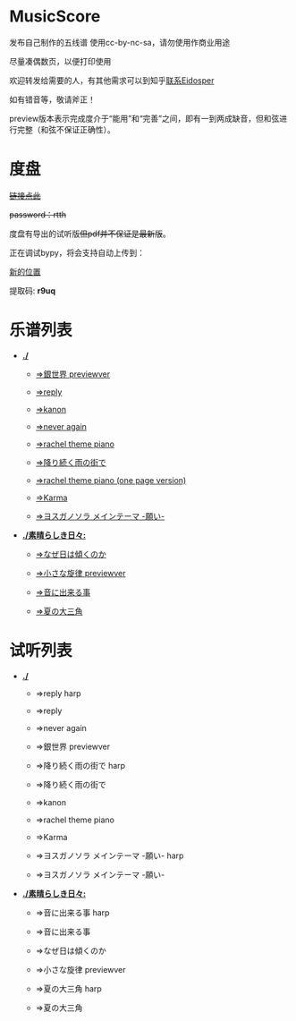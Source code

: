 # MusicScore
发布自己制作的五线谱 使用cc-by-nc-sa，请勿使用作商业用途

尽量凑偶数页，以便打印使用

欢迎转发给需要的人，有其他需求可以到知乎[联系Eidosper](https://zhuanlan.zhihu.com/p/66562029)

如有错音等，敬请斧正！

preview版本表示完成度介于“能用”和“完善”之间，即有一到两成缺音，但和弦进行完整（和弦不保证正确性）。

# 度盘
~~[链接点此](https://pan.baidu.com/s/123JEbAijYirGo-spJ9KI1g)~~

~~password：rtth~~

度盘有导出的试听版~~但pdf并不保证是最新版~~。

正在调试bypy，将会支持自动上传到：

[新的位置](https://pan.baidu.com/s/1LEuUXNsldc7Uj4qYjRzq-A)

提取码: **r9uq** 

# 乐谱列表
+ **[./](.)**

   + [=>銀世界 previewver](./%E9%8A%80%E4%B8%96%E7%95%8C%20previewver.pdf)

   + [=>reply](./reply.pdf)

   + [=>kanon](./kanon.pdf)

   + [=>never again](./never%20again.pdf)

   + [=>rachel theme piano](./rachel%20theme%20piano.pdf)

   + [=>降り続く雨の街で](./%E9%99%8D%E3%82%8A%E7%B6%9A%E3%81%8F%E9%9B%A8%E3%81%AE%E8%A1%97%E3%81%A6%E3%82%99.pdf)

   + [=>rachel theme piano (one page version)](./rachel%20theme%20piano%20%28one%20page%20version%29.pdf)

   + [=>Karma](./Karma.pdf)

   + [=>ヨスガノソラ メインテーマ -願い-](./%E3%83%A8%E3%82%B9%E3%82%AB%E3%82%99%E3%83%8E%E3%82%BD%E3%83%A9%20%E3%83%A1%E3%82%A4%E3%83%B3%E3%83%86%E3%83%BC%E3%83%9E%20-%E9%A1%98%E3%81%84-.pdf)

+ **[./素晴らしき⽇々:](./素晴らしき⽇々)**

   + [=>なぜ日は傾くのか](./%E7%B4%A0%E6%99%B4%E3%82%89%E3%81%97%E3%81%8D%E2%BD%87%E3%80%85/%E3%81%AA%E3%81%9B%E3%82%99%E6%97%A5%E3%81%AF%E5%82%BE%E3%81%8F%E3%81%AE%E3%81%8B.pdf)

   + [=>小さな旋律 previewver](./%E7%B4%A0%E6%99%B4%E3%82%89%E3%81%97%E3%81%8D%E2%BD%87%E3%80%85/%E5%B0%8F%E3%81%95%E3%81%AA%E6%97%8B%E5%BE%8B%20previewver.pdf)

   + [=>音に出来る事](./%E7%B4%A0%E6%99%B4%E3%82%89%E3%81%97%E3%81%8D%E2%BD%87%E3%80%85/%E9%9F%B3%E3%81%AB%E5%87%BA%E6%9D%A5%E3%82%8B%E4%BA%8B.pdf)

   + [=>夏の大三角](./%E7%B4%A0%E6%99%B4%E3%82%89%E3%81%97%E3%81%8D%E2%BD%87%E3%80%85/%E5%A4%8F%E3%81%AE%E5%A4%A7%E4%B8%89%E8%A7%92.pdf)

# 试听列表
+ **[./](.)**

   + =>reply harp

   + =>reply

   + =>never again

   + =>銀世界 previewver

   + =>降り続く雨の街で harp

   + =>降り続く雨の街で

   + =>kanon

   + =>rachel theme piano

   + =>Karma

   + =>ヨスガノソラ メインテーマ -願い- harp

   + =>ヨスガノソラ メインテーマ -願い-

+ **[./素晴らしき⽇々:](./%E7%B4%A0%E6%99%B4%E3%82%89%E3%81%97%E3%81%8D%E2%BD%87%E3%80%85)**

   + =>音に出来る事 harp

   + =>音に出来る事

   + =>なぜ日は傾くのか

   + =>小さな旋律 previewver

   + =>夏の大三角 harp

   + =>夏の大三角


